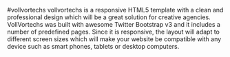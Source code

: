 #vollvortechs
vollvortechs is a responsive HTML5 template with a clean and professional design which will be a great solution for creative agencies. VollVortechs was built with awesome Twitter Bootstrap v3 and it includes a number of predefined pages. Since it is responsive, the layout will adapt to different screen sizes which will make your website be compatible with any device such as smart phones, tablets or desktop computers.
